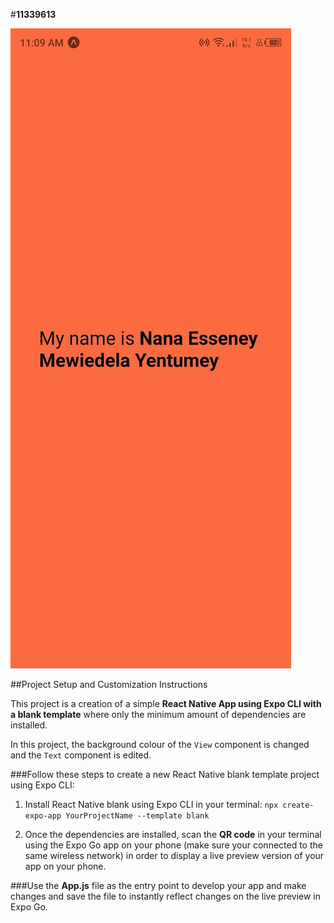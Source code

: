 #**11339613**

![App Screenshot](screenshot.jpg)

##Project Setup and Customization Instructions

This project is a creation of a simple **React Native App using Expo CLI with a blank template** where only the minimum amount of dependencies are installed.

In this project, the background colour of the `View` component is changed and the `Text` component is edited.  

###Follow these steps to create a new React Native blank template project using Expo CLI:

1. Install React Native blank using Expo CLI in your terminal:
   `npx create-expo-app YourProjectName --template blank`

2. Once the dependencies are installed, scan the **QR code** in your terminal using the Expo Go app on your phone (make sure your connected to the same wireless network) in order to display a live preview version of your app on your phone.
   
###Use the **App.js** file as the entry point to develop your app and make changes and save the file to instantly reflect changes on the live preview in Expo Go.
   



